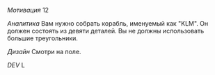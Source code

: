*Мотивация*
12

*Аналитика*
Вам нужно собрать корабль, именуемый как "KLM". Он должен состоять из девяти деталей. Вы не должны использовать большие треугольники.

*Дизайн*
Смотри на поле.

*DEV*
L